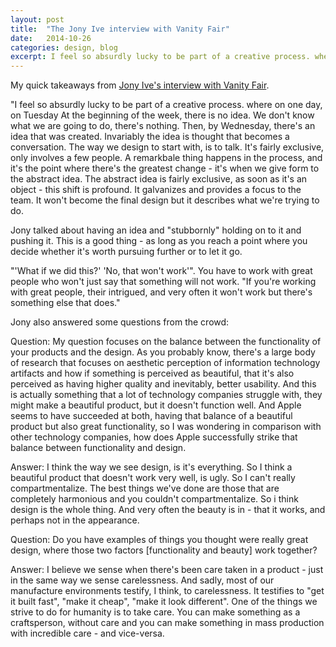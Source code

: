 ```yaml
---
layout: post
title:  "The Jony Ive interview with Vanity Fair"
date:   2014-10-26
categories: design, blog
excerpt: I feel so absurdly lucky to be part of a creative process. where on one day, on Tuesday At the beginning of the week, there is no idea. We don't know what we are going to do, there's nothing. Then, by Wednesday, there's an idea that was created...
---
```

My quick takeaways from [Jony Ive's interview with Vanity Fair](http://www.theverge.com/2014/10/18/6999931/watch-jony-ive-explain-apples-design-process-in-a-rare-public).

"I feel so absurdly lucky to be part of a creative process. where on one day, on Tuesday At the beginning of the week, there is no idea. We don't know what we are going to do, there's nothing. Then, by Wednesday, there's an idea that was created. Invariably the idea is thought that becomes a conversation. The way we design to start with, is to talk. It's fairly exclusive, only involves a few people. A remarkbale thing happens in the process, and it's the point where there's the greatest change - it's when we give form to the abstract idea. The abstract idea is fairly exclusive, as soon as it's an object - this shift is profound. It galvanizes and provides a focus to the team. It won't become the final design but it describes what we're trying to do.

Jony talked about having an idea and "stubbornly" holding on to it and pushing it. This is a good thing - as long as you reach a point where you decide whether it's worth pursuing further or to let it go.

"'What if we did this?' 'No, that won't work'". You have to work with great people who won't just say that something will not work. "If you're working with great people, their intrigued, and very often it won't work but there's something else that does."

Jony also answered some questions from the crowd:

Question: My question focuses on the balance between the functionality of your products and the design. As you probably know, there's a large body of research that focuses on aesthetic perception of information technology artifacts and how if something is perceived as beautiful, that it's also perceived as having higher quality and inevitably, better usability. And this is actually something that a lot of technology companies struggle with, they might make a beautiful product, but it doesn't function well. And Apple seems to have succeeded at both, having that balance of a beautiful product but also great functionality, so I was wondering in comparison with other technology companies, how does Apple successfully strike that balance between functionality and design.

Answer: I think the way we see design, is it's everything. So I think a beautiful product that doesn't work very well, is ugly. So I can't really compartmentalize. The best things we've done are those that are completely harmonious and you couldn't compartmentalize. So i think design is the whole thing. And very often the beauty is in - that it works, and perhaps not in the appearance. 

Question: Do you have examples of things you thought were really great design, where those two factors [functionality and beauty] work together?

Answer: I believe we sense when there's been care taken in a product - just in the same way we sense carelessness. And sadly, most of our manufacture environments testify, I think, to carelessness. It testifies to "get it built fast", "make it cheap", "make it look different". One of the things we strive to do for humanity is to take care. You can make something as a craftsperson, without care and you can make something in mass production with incredible care - and vice-versa.


[jekyll]:      http://jekyllrb.com
[jekyll-gh]:   https://github.com/jekyll/jekyll
[jekyll-help]: https://github.com/jekyll/jekyll-help
